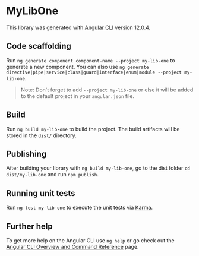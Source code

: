 # MyLibOne

This library was generated with [Angular CLI](https://github.com/angular/angular-cli) version 12.0.4.

## Code scaffolding

Run `ng generate component component-name --project my-lib-one` to generate a new component. You can also use `ng generate directive|pipe|service|class|guard|interface|enum|module --project my-lib-one`.
> Note: Don't forget to add `--project my-lib-one` or else it will be added to the default project in your `angular.json` file. 

## Build

Run `ng build my-lib-one` to build the project. The build artifacts will be stored in the `dist/` directory.

## Publishing

After building your library with `ng build my-lib-one`, go to the dist folder `cd dist/my-lib-one` and run `npm publish`.

## Running unit tests

Run `ng test my-lib-one` to execute the unit tests via [Karma](https://karma-runner.github.io).

## Further help

To get more help on the Angular CLI use `ng help` or go check out the [Angular CLI Overview and Command Reference](https://angular.io/cli) page.
